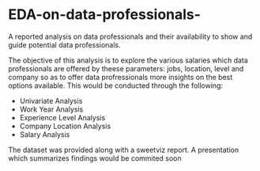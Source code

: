 # EDA-on-data-professionals-
A reported analysis on data professionals and their availability to show and guide potential data professionals.

The objective of this analysis is to explore the various salaries which data professionals are offered by theese parameters:  jobs, location, level and company so as to offer data profressionals more insights on the best options available. This would be conducted through the following: 
- Univariate Analysis
- Work Year Analysis
- Experience Level Analysis
- Company Location Analysis
- Salary Analysis

The dataset was provided along with a sweetviz report. A presentation which summarizes findings would be commited soon
